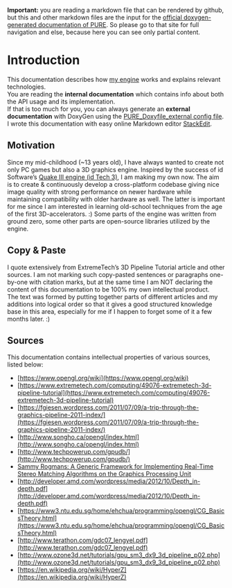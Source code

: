 **Important:** you are reading a markdown file that can be rendered by github, but this and other markdown files are the input for the [official doxygen-generated documentation of PURE](https://proof88.github.io/pure-doc/). So please go to that site for full navigation and else, because here you can see only partial content.

# Introduction

This documentation describes how [my engine](https://github.com/proof88/PGE/) works and explains relevant technologies.  
You are reading the **internal documentation** which contains info about both the API usage and its implementation.  
If that is too much for you, you can always generate an **external documentation** with DoxyGen using the [PURE_Doxyfile_external config file](https://github.com/proof88/PGE/tree/master/PGE/Docs).  
I wrote this documentation with easy online Markdown editor [StackEdit](https://stackedit.io/).

## Motivation
Since my mid-childhood (~13 years old), I have always wanted to create not only PC games but also a 3D graphics engine. Inspired by the success of id Software’s [Quake III engine (id Tech 3)](https://en.wikipedia.org/wiki/Id_Tech_3), I am making my own now. The aim is to create & continuously develop a cross-platform codebase giving nice image quality with strong performance on newer hardware while maintaining compatibility with older hardware as well. The latter is important for me since I am interested in learning old-school techniques from the age of the first 3D-accelerators. :) Some parts of the engine was written from ground zero, some other parts are open-source libraries utilized by the engine.

## Copy & Paste
I quote extensively from ExtremeTech’s 3D Pipeline Tutorial article and other sources. I am not marking such copy-pasted sentences or paragraphs one-by-one with citation marks, but at the same time I am NOT declaring the content of this documentation to be 100% my own intellectual product.  
The text was formed by putting together parts of different articles and my additions into logical order so that it gives a good structured knowledge base in this area, especially for me if I happen to forget some of it a few months later. :)

## Sources
This documentation contains intellectual properties of various sources, listed below:

 - [https://www.opengl.org/wiki](https://www.opengl.org/wiki)
 - [https://www.extremetech.com/computing/49076-extremetech-3d-pipeline-tutorial](https://www.extremetech.com/computing/49076-extremetech-3d-pipeline-tutorial)
 - [https://fgiesen.wordpress.com/2011/07/09/a-trip-through-the-graphics-pipeline-2011-index/](https://fgiesen.wordpress.com/2011/07/09/a-trip-through-the-graphics-pipeline-2011-index/)
 - [http://www.songho.ca/opengl/index.html](http://www.songho.ca/opengl/index.html)
 - [http://www.techpowerup.com/gpudb/](http://www.techpowerup.com/gpudb/)
 - [Sammy Rogmans: A Generic Framework for Implementing Real-Time Stereo Matching Algorithms on the Graphics Processing Unit](https://www.researchgate.net/publication/265310715_A_Generic_Framework_for_Implementing_Real-Time_Stereo_Matching_Algorithms_on_the_Graphics_Processing_Unit)
 - [http://developer.amd.com/wordpress/media/2012/10/Depth_in-depth.pdf](http://developer.amd.com/wordpress/media/2012/10/Depth_in-depth.pdf)
 - [https://www3.ntu.edu.sg/home/ehchua/programming/opengl/CG_BasicsTheory.html](https://www3.ntu.edu.sg/home/ehchua/programming/opengl/CG_BasicsTheory.html)
 - [http://www.terathon.com/gdc07_lengyel.pdf](http://www.terathon.com/gdc07_lengyel.pdf)
 - [http://www.ozone3d.net/tutorials/gpu_sm3_dx9_3d_pipeline_p02.php](http://www.ozone3d.net/tutorials/gpu_sm3_dx9_3d_pipeline_p02.php)
 - [https://en.wikipedia.org/wiki/HyperZ](https://en.wikipedia.org/wiki/HyperZ)


<!--stackedit_data:
eyJwcm9wZXJ0aWVzIjoidGl0bGU6IFBVUkUgR2xvc3Nhcnlcbm
F1dGhvcjogUFIwMEY4OFxuZGF0ZTogJzIwMjAtMTEtMjInXG4i
LCJoaXN0b3J5IjpbLTcxMDI1MDE3NiwyNjU4MzIxODcsLTk5Mz
A2NjY4NV19
-->
